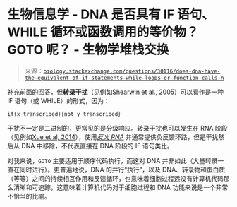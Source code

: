 <!--yml

类别：未分类

日期：2024-05-27 14:40:01

-->

# 生物信息学 - DNA 是否具有 IF 语句、WHILE 循环或函数调用的等价物？GOTO 呢？ - 生物学堆栈交换

> 来源：[`biology.stackexchange.com/questions/30116/does-dna-have-the-equivalent-of-if-statements-while-loops-or-function-calls-h`](https://biology.stackexchange.com/questions/30116/does-dna-have-the-equivalent-of-if-statements-while-loops-or-function-calls-h)

补充前面的回答，但**转录干扰**（见例如[Shearwin et al., 2005](http://www.ncbi.nlm.nih.gov/pmc/articles/PMC2941638/)）可以看作是一种 IF 语句（或 WHILE）的形式，因为：

```
if(x transcribed){not y transcribed} 
```

干扰不一定是二进制的，更常见的是分级响应。转录干扰也可以发生在 RNA 阶段（见例如[Xue et al, 2014](http://www.nature.com/nature/journal/v514/n7524/full/nature13671.html)），使用[*反义 RNA*](http://en.wikipedia.org/wiki/Antisense_RNA) 并通常提供负反馈环路，但是干扰然后从 DNA 中移除，不代表直接在 DNA 阶段的 IF 语句类比。

对我来说，`GOTO` 主要适用于顺序代码执行，而这对 DNA 并非如此（大量转录一直在同时进行）。更普遍地说，DNA 的并行“执行”，以及 DNA、转录物和蛋白质（等等）之间的持续相互作用和反馈循环，也意味着细胞过程远没有计算机代码那么清晰和可追踪，这意味着计算机代码对于细胞过程和 DNA 功能来说是一个非常不恰当的比喻。
